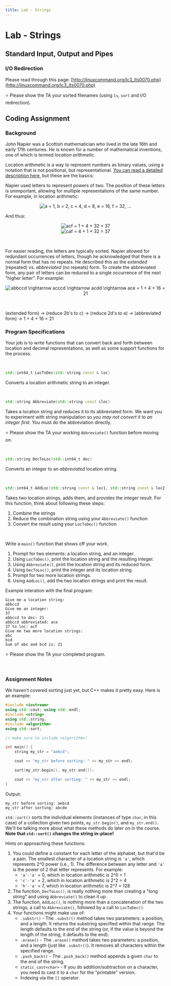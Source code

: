 ```yaml
---
title: Lab - Strings
---
```


# Lab - Strings

## Standard Input, Output and Pipes

### I/O Redirection

Please read through this page: [http://linuxcommand.org/lc3_lts0070.php](http://linuxcommand.org/lc3_lts0070.php)

⭐ Please show the TA your sorted filenames (using `ls`, `sort` and I/O redirection).

## Coding Assignment

### Background

John Napier was a Scottish mathematician who lived in the late 16th and early 17th centuries. He is known for a number of mathematical inventions, one of which is termed _location arithmetic_.

Location arithmetic is a way to represent numbers as binary values, using a notation that is not positional, but representational. [You can read a detailed description here](http://en.wikipedia.org/wiki/Location_arithmetic), but these are the basics:

Napier used letters to represent powers of two. The position of these letters is unimportant, allowing for multiple representations of the same number. For example, in location arithmetic:

<div align="center">
<img src=
"https://render.githubusercontent.com/render/math?math=%5Clarge+%5Cdisplaystyle+a+%3D+1%2C+b+%3D+2%2C+c+%3D+4%2C+d+%3D+8%2C+e+%3D+16%2C+f+%3D+32%2C+..." 
alt="a = 1, b = 2, c = 4, d = 8, e = 16, f = 32, ...">
</div>

And thus:

<div align="center">
<img src=
"https://render.githubusercontent.com/render/math?math=%5Clarge+%5Cdisplaystyle+acf+%3D+1+%2B+4+%2B+32+%3D+37" 
alt="acf = 1 + 4 + 32 = 37">
</div>

<div align="center">
<img src=
"https://render.githubusercontent.com/render/math?math=%5Clarge+%5Cdisplaystyle+caf+%3D+4+%2B+1+%2B+32+%3D+37" 
alt="caf = 4 + 1 + 32 = 37">
</div>

&nbsp;

For easier reading, the letters are typically sorted. Napier allowed for redundant occurrences of letters, though he acknowledged that there is a normal form that has no repeats. He described this as the _extended_ (repeated) vs. _abbreviated_ (no repeats) form. To create the abbreviated form, any pair of letters can be reduced to a single occurrence of the next "higher letter". For example:

<div align="center">
<img src=
"https://render.githubusercontent.com/render/math?math=%5Clarge+%5Cdisplaystyle+abbccd+%5Crightarrow+acccd+%5Crightarrow+acdd+%5Crightarrow+ace+%3D+1+%2B+4+%2B+16+%3D+21" 
alt="abbccd \rightarrow acccd \rightarrow acdd \rightarrow ace = 1 + 4 + 16 = 21">
</div>

&nbsp;

(extended form) → (reduce 2b's to c) → (reduce 2d's to e) → (abbreviated form) → 1 + 4 + 16 = 21

### Program Specifications

Your job is to write functions that can convert back and forth between location and decimal representations, as well as some support functions for the process.

&nbsp;

```c++
std::int64_t LocToDec(std::string const & loc)
```

Converts a location arithmetic string to an integer.

&nbsp;

```c++
std::string Abbreviate(std::string const &loc)
```

Takes a location string and reduces it to its abbreviated form. We want you to experiment with string manipulation so _you may not convert it to an integer first_. You must do the abbreviation directly.

⭐ Please show the TA your working `Abbreviate()` function before moving on.

&nbsp;

```c++
std::string DecToLoc(std::int64_t dec)
```

Converts an integer to an _abbreviated_ location string.

&nbsp;

```c++
std::int64_t AddLoc(std::string const & loc1, std::string const & loc2)
```

Takes two location strings, adds them, and provides the integer result. For this function, think about following these steps:
1.  Combine the strings
2.  Reduce the combination string using your `Abbreviate()` function
3.  Convert the result using your `LocToDec()` function

&nbsp;

Write a `main()` function that shows off your work.
1.  Prompt for two elements: a location string, and an integer.
2.  Using `LocToDec()`, print the location string and the resulting integer.
3.  Using `Abbreviate()`, print the location string and its reduced form.
4.  Using `DecToLoc()`, print the integer and its location string.
5.  Prompt for two more location strings.
6.  Using `AddLoc()`, add the two location strings and print the result.

Example interation with the final program:

```
Give me a location string:
abbccd
Give me an integer:
37
abbccd to dec: 21
abbccd abbreviated: ace
37 to loc: acf
Give me two more location strings:
abc
bcd
Sum of abc and bcd is: 21
```

⭐ Please show the TA your completed program.

&nbsp;

### Assignment Notes

We haven't covered sorting just yet, but C++ makes it pretty easy. Here is an example:

```c++
#include <iostream>
using std::cout; using std::endl;
#include <string>
using std::string;
#include <algorithm>
using std::sort;

// make sure to include <algorithm>!

int main() {
    string my_str = "aebcd";

    cout << "my_str before sorting: " << my_str << endl;

    sort(my_str.begin(), my_str.end());

    cout << "my_str after sorting: " << my_str << endl;
}
```

Output:

```
my_str before sorting: aebcd
my_str after sorting: abcde
```

`std::sort()` sorts the individual elements (instances of type `char`, in this case) of a collection given two points, `my_str.begin()`, and `my_str.end()`. We'll be talking more about what these methods do later on in the course. **Note that `std::sort()` changes the string in-place!**

Hints on approaching these functions:

1.  You could define a constant for each letter of the alphabet, but that'd be a pain. The smallest character of a location string is `'a'`, which represents 2^0 power (i.e., 1). The difference between any letter and `'a'` is the power of 2 that letter represents. For example:
    - `'a'-'a'` = 0, which in location arithmetic is 2^0 = 1
    - `'c'-'a'` = 2, which in location arithmetic is 2^2 = 4
    - `'h'-'a'` = 7, which in location arithmetic is 2^7 = 128
2.  The function, `DecToLoc()`, is really nothing more than creating a "long string" and using `Abbreviate()` to clean it up.
3.  The function, `AddLoc()`, is nothing more than a concatenation of the two strings, a call to `Abbreviate()`, followed by a call to `LocToDec()`.
4.  Your functions might make use of:
    - `.substr()` - The `.substr()` method takes two parameters: a position, and a length. It returns the substring specified within that range. The length defaults to the end of the string (or, if the value is beyond the length of the string, it defaults to the end).
    - `.erase()` - The `.erase()` method takes two parameters: a position, and a length (just like `.substr()`). It removes all characters within the specified range.
    - `.push_back()` - The `.push_back()` method appends a given `char` to the end of the string.
    - `static_cast<char>` - If you do addition/subtraction on a character, you need to cast it to a `char` for the "printable" version.
    - Indexing via the `[]` operator.

